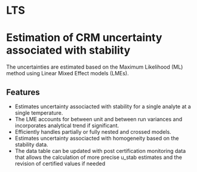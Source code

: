 LTS
====
Estimation of CRM uncertainty associated with stability
== 
The uncertainties are estimated based on the Maximum Likelihood (ML) method using Linear Mixed Effect models (LMEs).
## Features
* Estimates uncertainty associacted with stability for a single analyte at a single temperature.
* The LME accounts for between unit and between run variances and incorporates analytical trend if significant.
* Efficiently handles partially or fully nested and crossed models.
* Estimates uncertainty associacted with homogeneity based on the stability data.
* The data table can be updated with post certification monitoring data that allows the calculation of more precise u_stab estimates and the revision of certified values if needed
